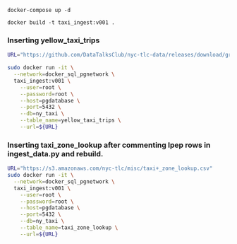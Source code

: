 ```
docker-compose up -d
```

```
docker build -t taxi_ingest:v001 .
```

### Inserting yellow_taxi_trips 
```bash
URL="https://github.com/DataTalksClub/nyc-tlc-data/releases/download/green/green_tripdata_2019-01.csv.gz"

sudo docker run -it \
  --network=docker_sql_pgnetwork \
  taxi_ingest:v001 \
    --user=root \
    --password=root \
    --host=pgdatabase \
    --port=5432 \
    --db=ny_taxi \
    --table_name=yellow_taxi_trips \
    --url=${URL}
```
### Inserting taxi_zone_lookup after commenting lpep rows in ingest_data.py and rebuild.

```bash
URL="https://s3.amazonaws.com/nyc-tlc/misc/taxi+_zone_lookup.csv"
sudo docker run -it \
  --network=docker_sql_pgnetwork \
  taxi_ingest:v001 \
    --user=root \
    --password=root \
    --host=pgdatabase \
    --port=5432 \
    --db=ny_taxi \
    --table_name=taxi_zone_lookup \
    --url=${URL}
```
